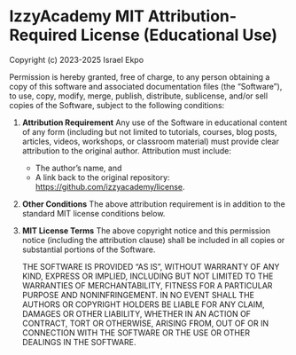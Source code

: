 # IzzyAcademy MIT Attribution-Required License (Educational Use)

Copyright (c) 2023-2025 Israel Ekpo

Permission is hereby granted, free of charge, to any person obtaining a copy of this software and associated documentation files (the “Software”), to use, copy, modify, merge, publish, distribute, sublicense, and/or sell copies of the Software, subject to the following conditions:

1. **Attribution Requirement**
   Any use of the Software in educational content of any form (including but not limited to tutorials, courses, blog posts, articles, videos, workshops, or classroom material) must provide clear attribution to the original author. Attribution must include:

   * The author’s name, and
   * A link back to the original repository: https://github.com/izzyacademy/license.

2. **Other Conditions**
   The above attribution requirement is in addition to the standard MIT license conditions below.

3. **MIT License Terms**
   The above copyright notice and this permission notice (including the attribution clause) shall be included in all copies or substantial portions of the Software.

   THE SOFTWARE IS PROVIDED “AS IS”, WITHOUT WARRANTY OF ANY KIND, EXPRESS OR IMPLIED, INCLUDING BUT NOT LIMITED TO THE WARRANTIES OF MERCHANTABILITY, FITNESS FOR A PARTICULAR PURPOSE AND NONINFRINGEMENT. IN NO EVENT SHALL THE AUTHORS OR COPYRIGHT HOLDERS BE LIABLE FOR ANY CLAIM, DAMAGES OR OTHER LIABILITY, WHETHER IN AN ACTION OF CONTRACT, TORT OR OTHERWISE, ARISING FROM, OUT OF OR IN CONNECTION WITH THE SOFTWARE OR THE USE OR OTHER DEALINGS IN THE SOFTWARE.
